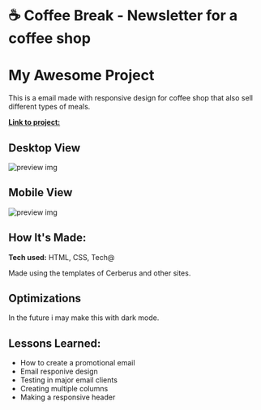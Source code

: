 # ☕ Coffee Break - Newsletter for a coffee shop

# My Awesome Project
This is a email made with responsive design for coffee shop that also sell different types of meals.

<a href="https://lucasperrotaroriz.github.io/MailBakery-CoffeeBreak/">**Link to project:** </a>

## Desktop View
![preview img](https://github.com/LucasPerrotaRoriz/MailBakery-CoffeeBreak/blob/main/images/coffee.gif?raw=true)

## Mobile View
![preview img](https://github.com/LucasPerrotaRoriz/MailBakery-CoffeeBreak/blob/main/images/coffee-2.gif?raw=true)

## How It's Made:
**Tech used:** HTML, CSS, Tech@

Made using the templates of Cerberus and other sites.

## Optimizations

In the future i may make this with dark mode.

## Lessons Learned:

* How to create a promotional email
* Email responive design
* Testing in major email clients
* Creating multiple columns
* Making a responsive header

<!-- 
## Examples:
Take a look at these couple examples that I have in my own portfolio:

**Palettable:** https://github.com/alecortega/palettable

**Twitter Battle:** https://github.com/alecortega/twitter-battle

**Patch Panel:** https://github.com/alecortega/patch-panel

-->
